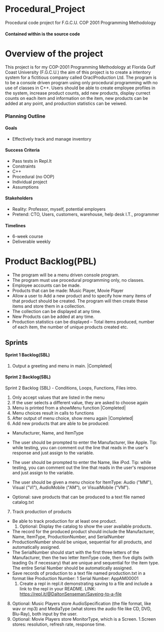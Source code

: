 # Procedural_Project
Procedural code project for F.G.C.U. COP 2001 Programming Methodology

#### Contained within is the source code

# Overview of the project
This project is for my COP-2001 Programming Methodology at Florida Gulf Coast University (F.G.C.U.) the aim of this project is to create a intentory system for a fictitious company called OraclProduction Ltd. The program is to be a console driven program using only procedural programming with no use of classes in C++.
Users should be able to create employee profiles in the system, increase product counts, add new products, display currect counts on each item and information on the item, new products can be added at any point, and production statistics can be veiwed. 

### Planning Outline 

#### Goals
* Effectively track and manage inventory

#### Success Criteria
* Pass tests in Repl.lt
* Constraints
* C++
* Procedural (no OOP)
* Individual project
* Assumptions

#### Stakeholders
* Reality: Professor, myself, potential employers
* Pretend: CTO, Users, customers, warehouse, help desk I.T., programmer
#### Timelines
* 6-week course
* Deliverable weekly


# Product Backlog(PBL)
   * The program will be a menu driven console program.  
   * The program must use procedural programming only, no classes. 
   * Employee accounts can be made.
   * Products that can be made: Music Player, Movie Player
   * Allow a user to Add a new product and to specify how many items of that product should be created. The program will then create these items and store them in a collection.
   * The collection can be displayed at any time.
   * New Products can be added at any time.
   * Production statistics can be displayed – Total items produced, number of each item, the number of unique products created etc.

## Sprints

#### Sprint 1 Backlog(SBL)
1. Output a greeting and menu in main. |Completed|

#### Sprint 2 Backlog(SBL)
Sprint 2 Backlog (SBL) - Conditions, Loops, Functions, Files intro. 

1. Only accept values that are listed in the menu 
2. If the user selects a different value, they are asked to choose again
3. Menu is printed from a showMenu function |Completed|
4. Menu choices result in calls to functions 
5. After output of menu choice, show menu again |Completed|
6. Add new products that are able to be produced:
  - Manufacturer, Name, and ItemType 
  - The user should be prompted to enter the Manufacturer, like Apple. Tip: while testing, you can comment out the line that   reads in the user's response and just assign to the variable. 
  - The user should be prompted to enter the Name, like iPod. Tip: while testing, you can comment out the line that reads in the user's response and just assign to the variable.
  - The user should be given a menu choice for ItemType: Audio ("MM"), Visual ("VI"), AudioMobile ("AM"), or VisualMobile ("VM").

  - Optional: save products that can be produced to a text file named catalog.txt
7. Track production of products
  - Be able to track production for at least one product. 
    1. Optional: Display the catalog to show the user available products. 
  - The record for the produced product should include the Manufacturer, Name, ItemType, ProductionNumber, and SerialNumber 
  - ProductionNumber should be unique, sequential for all products, and automatically assigned.
  - The SerialNumber should start with the first three letters of the Manufacturer, then the two letter ItemType code, then five digits (with leading 0s if necessary) that are unique and sequential for the item type. The entire Serial Number should be automatically assigned. 
  - Save records of production to a text file named production.txt in a format like Production Number: 1 Serial Number: AppAM00001
    1. Create a repl in repl.it demonstrating saving to a file and include a link to the repl in your README.
    LINK: https://repl.it/@DaltonSenseman/Saveing-to-a-file

8. Optional: Music Players store AudioSpecification (the file format, like wav or mp3) and MediaType (what stores the audio file  like CD, DVD, Blu-Ray), both input by the user.
9. Optional: Movie Players store MonitorType, which is a Screen.
  1.Screen stores: resolution, refresh rate, response time.
